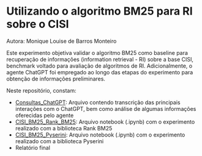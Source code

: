 # Utilizando o algoritmo BM25 para RI sobre o CISI

Autora: Monique Louise de Barros Monteiro

Este experimento objetiva validar o algoritmo BM25 como baseline para recuperação de informações (information retrieval - RI) sobre a base CISI, benchmark voltado para avaliação de algoritmos de RI. Adicionalmente, o agente ChatGPT foi empregado ao longo das etapas do experimento para obtenção de informações preliminares.

Neste repositório, constam:

* [Consultas_ChatGPT](https://github.com/monilouise/cisi_bm25/blob/main/Consultas_ChatGPT.ipynb): Arquivo contendo transcrição das principais interações com o ChatGPT, bem como análise de algumas informações oferecidas pelo agente
* [CISI_BM25_Rank_BM25](https://github.com/monilouise/cisi_bm25/blob/main/CISI_BM25_Rank_BM25.ipynb): Arquivo notebook (.ipynb) com o experimento realizado com a biblioteca Rank BM25
* [CISI_BM25_Pyserini](https://github.com/monilouise/cisi_bm25/blob/main/CISI_BM25_Pyserini.ipynb): Arquivo notebook (.ipynb) com o experimento realizado com a biblioteca Pyserini
* Relatório final
